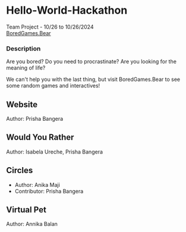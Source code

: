 # Hello-World-Hackathon
Team Project - 10/26 to 10/26/2024\
[BoredGames.Bear](https://prishasbangera.github.io/Hello-World-Hackathon/)

### Description
Are you bored? 
Do you need to procrastinate?
Are you looking for the meaning of life?

We can't help you with the last thing, but visit BoredGames.Bear to see some random games and interactives!

## Website
Author: Prisha Bangera

## Would You Rather 
Author: Isabela Ureche, Prisha Bangera

## Circles
- Author: Anika Maji
- Contributor: Prisha Bangera

## Virtual Pet
Author: Annika Balan
